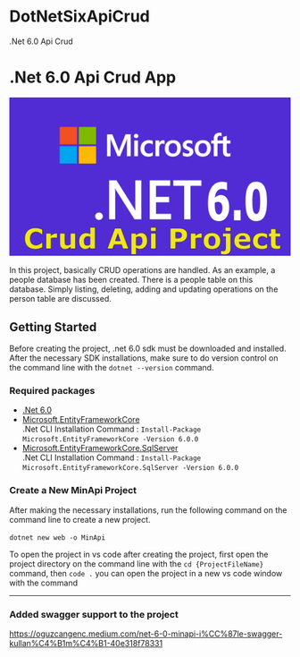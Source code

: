 # DotNetSixApiCrud
.Net 6.0 Api Crud


# .Net 6.0 Api Crud App
![.Net 6.0 Api Crud App - MD RAKIB HASAN](https://github.com/rkbbd/DotNetSixApiCrud/blob/master/project%20preview.png?raw=true)  

In this project, basically CRUD operations are handled. As an example, a people database has been created. There is a people table on this database. Simply listing, deleting, adding and updating operations on the person table are discussed.

## Getting Started
Before creating the project, .net 6.0 sdk must be downloaded and installed. After the necessary SDK installations, make sure to do version control on the command line with the `dotnet --version` command.
### Required packages
* [.Net 6.0](https://dotnet.microsoft.com/download/dotnet/6.0)  
* [Microsoft.EntityFrameworkCore](https://www.nuget.org/packages/Microsoft.EntityFrameworkCore/)  
.Net CLI Installation Command :  `Install-Package Microsoft.EntityFrameworkCore -Version 6.0.0`  
* [Microsoft.EntityFrameworkCore.SqlServer](https://www.nuget.org/packages/Microsoft.EntityFrameworkCore.SqlServer/)  
.Net CLI Installation Command :  `Install-Package Microsoft.EntityFrameworkCore.SqlServer -Version 6.0.0`  

### Create a New MinApi Project
After making the necessary installations, run the following command on the command line to create a new project.  

`dotnet new web -o MinApi`   

To open the project in vs code after creating the project, first open the project directory on the command line with the `cd {ProjectFileName}` command, then `code .` you can open the project in a new vs code window with the command
<hr>

### Added swagger support to the project
https://oguzcangenc.medium.com/net-6-0-minapi-i%CC%87le-swagger-kullan%C4%B1m%C4%B1-40e318f78331
